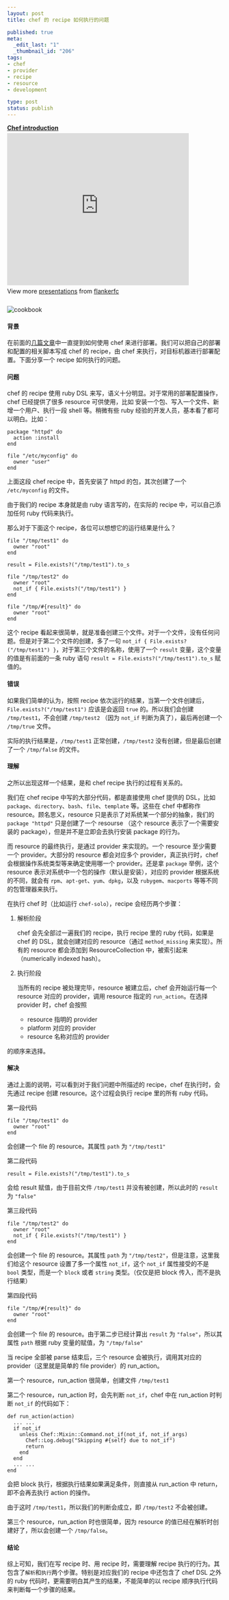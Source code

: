```yaml
---
layout: post
title: chef 的 recipe 如何执行的问题

published: true
meta:
  _edit_last: "1"
  _thumbnail_id: "206"
tags:
- chef
- provider
- recipe
- resource
- development

type: post
status: publish
---
```

<div class="slideshare" id="__ss_8737820">
  <strong style="display:block;margin:12px 0 4px">
    <a href="http://www.slideshare.net/flankerfc/chef-introduction-8737820" title="Chef introduction" target="_blank">Chef introduction</a>
  </strong>
  <iframe src="http://www.slideshare.net/slideshow/embed_code/8737820" width="425" height="355" frameborder="0" marginwidth="0" marginheight="0" scrolling="no"></iframe>
  <div style="padding:5px 0 12px">
    View more <a href="http://www.slideshare.net/" target="_blank">presentations</a> from <a href="http://www.slideshare.net/flankerfc" target="_blank">flankerfc</a>
  </div>
</div>


![cookbook](/images/2011/cookbook.gif)

#### 背景

在前面的[几篇文章](/2011/07/chef-infrastructure-as-code/)中一直提到如何使用 chef 来进行部署。我们可以把自己的部署和配置的相关脚本写成 chef 的 recipe，由 chef 来执行，对目标机器进行部署配置。下面分享一个 recipe 如何执行的问题。

#### 问题

chef 的 recipe 使用 ruby DSL 来写，语义十分明显。对于常用的部署配置操作，chef 已经提供了很多 resource 可供使用，比如 安装一个包、写入一个文件、新增一个用户、执行一段 shell 等。稍微有些 ruby 经验的开发人员，基本看了都可以明白。比如：

    package "httpd" do
      action :install
    end

    file "/etc/myconfig" do
      owner "user"
    end

上面这段 chef recipe 中，首先安装了 httpd 的包，其次创建了一个 `/etc/myconfig` 的文件。

由于我们的 recipe 本身就是由 ruby 语言写的，在实际的 recipe 中，可以自己添加任何 ruby 代码来执行。

那么对于下面这个 recipe，各位可以想想它的运行结果是什么？

    file "/tmp/test1" do
      owner "root"
    end

    result = File.exists?("/tmp/test1").to_s

    file "/tmp/test2" do
      owner "root"
      not_if { File.exists?("/tmp/test1") }
    end

    file "/tmp/#{result}" do
      owner "root"
    end

这个 recipe 看起来很简单，就是准备创建三个文件。对于一个文件，没有任何问题。但是对于第二个文件的创建，多了一句 `not_if { File.exists?("/tmp/test1") }`，对于第三个文件的名称，使用了一个 `result` 变量，这个变量的值是有前面的一条 ruby 语句 `result = File.exists?("/tmp/test1").to_s` 赋值的。

#### 错误

如果我们简单的认为，按照 recipe 依次运行的结果，当第一个文件创建后，`File.exists?("/tmp/test1")` 应该是会返回 `true` 的。所以我们会创建 `/tmp/test1`，不会创建 `/tmp/test2` （因为 `not_if` 判断为真了），最后再创建一个 `/tmp/true` 文件。

实际的执行结果是，`/tmp/test1` 正常创建，`/tmp/test2` 没有创建，但是最后创建了一个 `/tmp/false` 的文件。

#### 理解

之所以出现这样一个结果，是和 chef recipe 执行的过程有关系的。

我们在 chef recipe 中写的大部分代码，都是直接使用 chef 提供的 DSL，比如 `package`、`directory`、`bash`、`file`、`template` 等。这些在 chef 中都称作 resource。顾名思义，resource 只是表示了对系统某一个部分的抽象，我们的 `package "httpd"` 只是创建了一个 resourse （这个 resource 表示了一个需要安装的 package），但是并不是立即会去执行安装 package 的行为。

而 resource 的最终执行，是通过 provider 来实现的。一个 resource 至少需要 一个 provider。大部分的 resource 都会对应多个 provider，真正执行时，chef 会根据操作系统类型等来确定使用哪一个 provider。还是拿 `package` 举例，这个 resource 表示对系统中一个包的操作（默认是安装），对应的 provider 根据系统的不同，就会有 `rpm`、`apt-get`、`yum`、`dpkg`，以及 `rubygem`、`macports` 等等不同的包管理器来执行。

在执行 chef 时（比如运行 `chef-solo`），recipe 会经历两个步骤：

1. 解析阶段

    chef 会先全部过一遍我们的 recipe，执行 recipe 里的 ruby 代码，如果是 chef 的 DSL，就会创建对应的 resource（通过 `method_missing` 来实现）。所有的 resource 都会添加到 ResourceCollection 中，被索引起来（numerically indexed hash）。

2. 执行阶段

    当所有的 recipe 被处理完毕，resource 被建立后，chef 会开始运行每一个 resource 对应的 provider，调用 resource 指定的 `run_action`。在选择 provider 时，chef 会按照

    - resource 指明的 provider
    - platform 对应的 provider
    - resource 名称对应的 provider

的顺序来选择。

#### 解决

通过上面的说明，可以看到对于我们问题中所描述的 recipe，chef 在执行时，会先通过 recipe 创建 resource。这个过程会执行 recipe 里的所有 ruby 代码。

第一段代码

    file "/tmp/test1" do
      owner "root"
    end

会创建一个 file 的 resource。其属性 `path` 为 `"/tmp/test1"`

第二段代码

    result = File.exists?("/tmp/test1").to_s

会给 result 赋值，由于目前文件 `/tmp/test1` 并没有被创建，所以此时的 `result` 为 `"false"`

第三段代码

    file "/tmp/test2" do
      owner "root"
      not_if { File.exists?("/tmp/test1") }
    end

会创建一个 file 的 resource。其属性 `path` 为 `"/tmp/test2"`，但是注意，这里我们给这个 resource 设置了多一个属性 `not_if`，这个 `not_if` 属性接受的不是 `bool` 类型，而是一个 `block` 或者 `string` 类型。（仅仅是把 block 传入，而不是执行结果）

第四段代码

    file "/tmp/#{result}" do
      owner "root"
    end

会创建一个 file 的 resource。由于第二步已经计算出 `result` 为 `"false"`，所以其属性 `path` 根据 ruby 变量的赋值，为 `"/tmp/false"`

当 recipe 全部被 parse 结束后，三个 resource 会被执行，调用其对应的 provider（这里就是简单的 file provider）的 run_action。

第一个 resource，run_action 很简单，创建文件 `/tmp/test1`

第二个 resource，run_action 时，会先判断 `not_if`，chef 中在 run_action 时判断 `not_if` 的代码如下：

    def run_action(action)
      ... ...
      if not_if
        unless Chef::Mixin::Command.not_if(not_if, not_if_args)
          Chef::Log.debug("Skipping #{self} due to not_if")
          return
        end
      end
      ... ...
    end

会把 block 执行，根据执行结果如果满足条件，则直接从 run_action 中 return，即不会再去执行 action 的操作。

由于这时 `/tmp/test1`，所以我们的判断会成立，即 `/tmp/test2` 不会被创建。

第三个 resource，run_action 时也很简单，因为 resource 的值已经在解析时创建好了，所以会创建一个 `/tmp/false`。

#### 结论

综上可知，我们在写 recipe 时、用 recipe 时，需要理解 recipe 执行的行为。其包含了`解析`和`执行`两个步骤。特别是对应我们的 recipe 中还包含了 chef DSL 之外的 ruby 代码时，更需要明白其产生的结果，不能简单的以 recipe 顺序执行代码来判断每一个步骤的结果。
